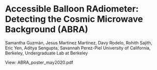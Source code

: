 # Accessible Balloon RAdiometer: Detecting the Cosmic Microwave Background (ABRA)
Samantha Guzmàn, Jesus Martinez Martinez, Davy Rodelo, Rohith Sajith, Eric Yen, Aditya Sengupta, Savannah Perez-Piel
University of California, Berkeley, Undergraduate Lab at Berkeley

View: ABRA_poster_may2020.pdf
